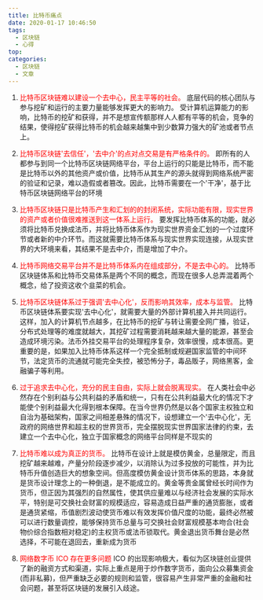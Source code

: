 ```yaml
---
title: 比特币痛点
date: 2020-01-17 10:46:50
tags:
  - 区块链
  - 心得
top:
categories:
  - 区块链
  - 文章
---
```


1. <font color=red>比特币区块链难以建设一个去中心，民主平等的社会。</font>
   底层代码的核心团队与参与挖矿和运行的主要力量能够发挥更大的影响力。
   受计算机运算能力的影响，比特币的挖矿和获得，并不是想宣传额那样人人都有平等的机会，竞争的结果，使得挖矿获得比特币的机会越来越集中到少数算力强大的矿池或者节点上。
   <br>

2. <font color=red>比特币区块链'去信任'，'去中介'的点对点交易是有严格条件的。</font>
   即所有的人都参与到同一个比特币区块链网络平台，平台上运行的只能是比特币，而不能是比特币以外的其他资产或价值，比特币从其生产的源头就得到网络系统严密的验证和记录，难以造假或者篡改。因此，比特币需要在一个'干净'，基于比特币区块链网络平台的环境
   <br>
   <!--more-->

3. <font color=red>比特币区块链只是比特币产生和汇划的的封闭系统，实际功能有限，现实世界的资产或者价值很难推送到这一体系上运行。</font>
   要发挥比特币体系的功能，就必须将比特币兑换成法币，并将比特币体系作为现实世界资金汇划的一个过度环节或者新的中介环节。而这就需要比特币体系与现实世界实现连接，从现实世界的大环境来看，其结果不是去中介，而是增加了中介。
   <br>

4. <font color=red>比特币网络交易平台并不是比特币体系内在组成部分，不是去中心的。</font>
   比特币区块链体系和比特币交易体系是两个不同的概念，而现在很多人总弄混着两个概念，给了投资这收个韭菜的机会。
   <br>

5. <font color=red>比特币区块链体系过于强调'去中心化'，反而影响其效率，成本与监管。</font>
   比特币区块链体系要实现'去中心化'，就需要大量的外部计算机接入并共同运行。这样，加入的计算机节点越多，在比特币的挖矿与转让需要全网广播，验证，分布式处理等的难度就越大，其挖矿过程需要消耗越来越大量的能源，甚至会造成环境污染。法币外挂交易平台的处理程序复杂，效率很慢，成本很高。更重要的是，如果加入比特币体系这样一个完全抵制或规避国家监管的中间环节，法定货币的流通就可能完全失控，被恐怖分子，毒品贩子，网络黑客，金融骗子等利用。
   <br>

6. <font color=red>过于追求去中心化，充分的民主自由，实际上就会脱离现实。</font>
   在人类社会中必然存在个别利益与公共利益的矛盾和统一，只有在公共利益最大化的情况下才能使个别利益最大化得到根本保障。在当今世界仍然是以各个国家主权独立和自治为基础架构，国家之间相差悬殊的情况下，设想建立一个'去中心化'，无政府的网络世界和超主权的世界货币，完全摆脱现实世界国家法律的约束，去建立一个去中心化，独立于国家概念的网络平台同样是不现实的
   <br>

7. <font color=red>比特币难以成为真正的货币。</font>
   比特币在设计上就是模仿黄金，总量限定，而且挖矿越来越难，产量分阶段逐步减少，以消除认为过多投放的可能性，并为比特币升值创造巨大的想象空间。但高度模仿黄金设计货币体系的思路，本身就是货币设计理念上的一种倒退，是不能成立的。黄金等贵金属曾经长时间作为货币，但正因为其强烈的自然属性，使其供应量难以与经济社会发展的实际水平，特别是可交换社会财富的规模适应，容易造成日益严重的通货膨胀，或者是通货紧缩，币值剧烈波动使货币难以有效发挥价值尺度的功能，最终必然被可以进行数量调控，能够保持货币总量与可交换社会财富规模基本吻合(社会物价综合指数相对稳定)的主权货币或法币锁取代。黄金退出货币舞台是必然选择，不可能在退回去，重新成为货币
   <br>

8. <font color=red>网络数字币 ICO 存在更多问题</font>
   ICO 的出现影响极大，看似为区块链创业提供了新的融资方式和渠道，实际上重点是用于炒作数字货币，面向公众募集资金(而非私募)，但严重缺乏必要的规则和监管，很容易产生非常严重的金融和社会问题，甚至将区块链的发展引入歧途。
